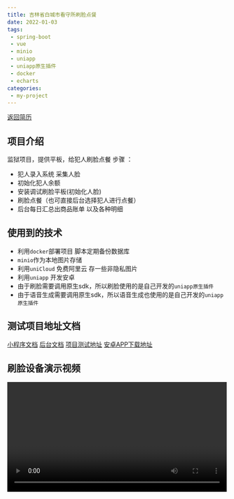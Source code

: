 ```yaml
---
title: 吉林省白城市看守所刷脸点餐
date: 2022-01-03
tags:
 - spring-boot
 - vue
 - minio
 - uniapp
 - uniapp原生插件
 - docker
 - echarts
categories:
 - my-project
---
```


[返回简历](../other/my.md)
## 项目介绍
监狱项目，提供平板，给犯人刷脸点餐
步骤 ：
- 犯人录入系统 采集人脸
- 初始化犯人余额
- 安装调试刷脸平板(初始化人脸)
- 刷脸点餐（也可直接后台选择犯人进行点餐）
- 后台每日汇总出商品账单 以及各种明细
## 使用到的技术 
- 利用`docker`部署项目 脚本定期备份数据库
- `minio`作为本地图片存储
- 利用`uniCloud` 免费阿里云 存一些非隐私图片
- 利用`uniapp` 开发安卓
- 由于刷脸需要调用原生sdk，所以刷脸使用的是自己开发的`uniapp原生插件`
- 由于语音生成需要调用原生sdk，所以语音生成也使用的是自己开发的`uniapp原生插件`
## 测试项目地址文档
[小程序文档](https://doc.icbcyct.com/)
[后台文档](https://doc.yourtools.icu/)
[项目测试地址](https://yunyusuo.yourtools.icu/)
[安卓APP下载地址](https://vkceyugu.cdn.bspapp.com/VKCEYUGU-ce2a3b14-ff17-44c7-a7e1-c5704a867607/b22b512a-9124-4d9d-9d6f-643442867575.apk)

## 刷脸设备演示视频
<video style="width: 100%" controls src="https://vkceyugu.cdn.bspapp.com/VKCEYUGU-ce2a3b14-ff17-44c7-a7e1-c5704a867607/84eb4232-a836-4864-8540-3677ffa614c4.mp4"/>

## 闲谈
![img_20.png](./img_20.png)
![img_21.png](./img_21.png)




